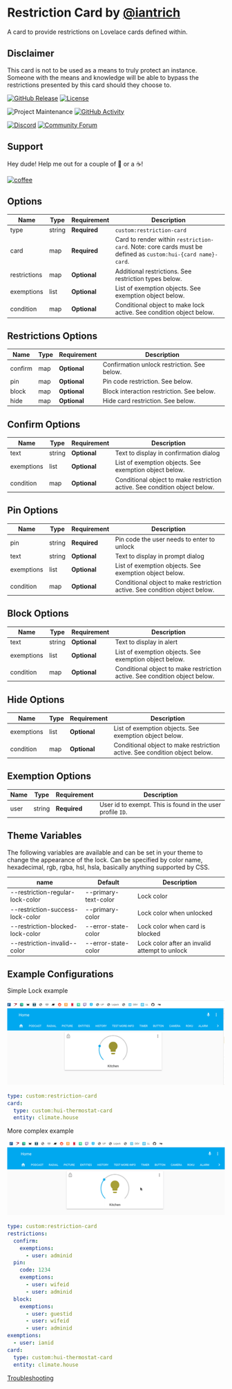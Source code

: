 # Restriction Card by [@iantrich](https://www.github.com/iantrich)

A card to provide restrictions on Lovelace cards defined within.

## Disclaimer

This card is not to be used as a means to truly protect an instance. Someone with the means and knowledge will be able to bypass the restrictions presented by this card should they choose to.

[![GitHub Release][releases-shield]][releases]
[![License][license-shield]](LICENSE.md)

![Project Maintenance][maintenance-shield]
[![GitHub Activity][commits-shield]][commits]

[![Discord][discord-shield]][discord]
[![Community Forum][forum-shield]][forum]

## Support

Hey dude! Help me out for a couple of :beers: or a :coffee:!

[![coffee](https://www.buymeacoffee.com/assets/img/custom_images/black_img.png)](https://www.buymeacoffee.com/zJtVxUAgH)

## Options

| Name         | Type   | Requirement  | Description                                                                                                  |
| ------------ | ------ | ------------ | ------------------------------------------------------------------------------------------------------------ |
| type         | string | **Required** | `custom:restriction-card`                                                                                    |
| card         | map    | **Required** | Card to render within `restriction-card`. Note: core cards must be defined as `custom:hui-{card name}-card`. |
| restrictions | map    | **Optional** | Additional restrictions. See restriction types below.                                                        |
| exemptions   | list   | **Optional** | List of exemption objects. See exemption object below.                                                       |
| condition    | map    | **Optional** | Conditional object to make lock active. See condition object below.                                          |

## Restrictions Options

| Name    | Type | Requirement  | Description                                 |
| ------- | ---- | ------------ | ------------------------------------------- |
| confirm | map  | **Optional** | Confirmation unlock restriction. See below. |
| pin     | map  | **Optional** | Pin code restriction. See below.            |
| block   | map  | **Optional** | Block interaction restriction. See below.   |
| hide    | map  | **Optional** | Hide card restriction. See below.           |

## Confirm Options

| Name       | Type   | Requirement  | Description                                                                |
| ---------- | ------ | ------------ | -------------------------------------------------------------------------- |
| text       | string | **Optional** | Text to display in confirmation dialog                                     |
| exemptions | list   | **Optional** | List of exemption objects. See exemption object below.                     |
| condition  | map    | **Optional** | Conditional object to make restriction active. See condition object below. |

## Pin Options

| Name       | Type   | Requirement  | Description                                                                |
| ---------- | ------ | ------------ | -------------------------------------------------------------------------- |
| pin        | string | **Required** | Pin code the user needs to enter to unlock                                 |
| text       | string | **Optional** | Text to display in prompt dialog                                           |
| exemptions | list   | **Optional** | List of exemption objects. See exemption object below.                     |
| condition  | map    | **Optional** | Conditional object to make restriction active. See condition object below. |

## Block Options

| Name       | Type   | Requirement  | Description                                                                |
| ---------- | ------ | ------------ | -------------------------------------------------------------------------- |
| text       | string | **Optional** | Text to display in alert                                                   |
| exemptions | list   | **Optional** | List of exemption objects. See exemption object below.                     |
| condition  | map    | **Optional** | Conditional object to make restriction active. See condition object below. |

## Hide Options

| Name       | Type | Requirement  | Description                                                                |
| ---------- | ---- | ------------ | -------------------------------------------------------------------------- |
| exemptions | list | **Optional** | List of exemption objects. See exemption object below.                     |
| condition  | map  | **Optional** | Conditional object to make restriction active. See condition object below. |

## Exemption Options

| Name | Type   | Requirement  | Description                                                |
| ---- | ------ | ------------ | ---------------------------------------------------------- |
| user | string | **Required** | User id to exempt. This is found in the user profile `ID`. |

## Theme Variables

The following variables are available and can be set in your theme to change the appearance of the lock.
Can be specified by color name, hexadecimal, rgb, rgba, hsl, hsla, basically anything supported by CSS.

| name                             | Default              | Description                                   |
| -------------------------------- | -------------------- | --------------------------------------------- |
| --restriction-regular-lock-color | --primary-text-color | Lock color                                    |
| --restriction-success-lock-color | --primary-color      | Lock color when unlocked                      |
| --restriction-blocked-lock-color | --error-state-color  | Lock color when card is blocked               |
| --restriction-invalid--color     | --error-state-color  | Lock color after an invalid attempt to unlock |

## Example Configurations

Simple Lock example

![lock](lock.gif)

```yaml
type: custom:restriction-card
card:
  type: custom:hui-thermostat-card
  entity: climate.house
```

More complex example

![complex](pin.gif)

```yaml
type: custom:restriction-card
restrictions:
  confirm:
    exemptions:
      - user: adminid
  pin:
    code: 1234
    exemptions:
      - user: wifeid
      - user: adminid
  block:
    exemptions:
      - user: guestid
      - user: wifeid
      - user: adminid
exemptions:
  - user: ianid
card:
  type: custom:hui-thermostat-card
  entity: climate.house
```

[Troubleshooting](https://github.com/thomasloven/hass-config/wiki/Lovelace-Plugins)

[commits-shield]: https://img.shields.io/github/commit-activity/y/custom-cards/restriction-card.svg?style=for-the-badge
[commits]: https://github.com/custom-cards/restriction-card/commits/master
[discord]: https://discord.gg/5e9yvq
[discord-shield]: https://img.shields.io/discord/330944238910963714.svg?style=for-the-badge
[forum-shield]: https://img.shields.io/badge/community-forum-brightgreen.svg?style=for-the-badge
[forum]: https://community.home-assistant.io/c/projects/frontend
[license-shield]: https://img.shields.io/github/license/custom-cards/restriction-card.svg?style=for-the-badge
[maintenance-shield]: https://img.shields.io/maintenance/yes/2019.svg?style=for-the-badge
[releases-shield]: https://img.shields.io/github/release/custom-cards/restriction-card.svg?style=for-the-badge
[releases]: https://github.com/custom-cards/restriction-card/releases
